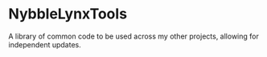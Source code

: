 # NybbleLynxTools
A library of common code to be used across my other projects, allowing for independent updates.
